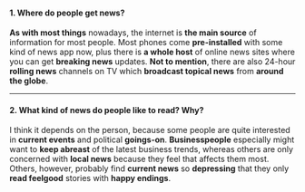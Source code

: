 #### 1. Where do people get news?
**As with most things** nowadays, the internet is **the main source** of information for most people. Most phones come **pre-installed** with some kind of news app now, plus there is **a whole host** of online news sites where you can get **breaking news** updates. **Not to mention**, there are also 24-hour **rolling news** channels on TV which **broadcast topical news** from **around the globe**.

---
#### 2. What kind of news do people like to read? Why?
I think it depends on the person, because some people are quite interested in **current events** and political **goings-on**. **Businesspeople** especially might want to **keep abreast** of the latest business trends, whereas others are only concerned with **local news** because they feel that affects them most. Others, however, probably find **current news** so **depressing** that they only **read feelgood** stories with **happy endings**. 